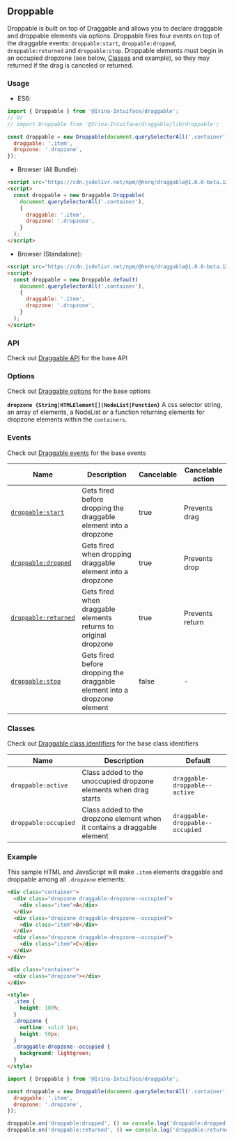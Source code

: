## Droppable

Droppable is built on top of Draggable and allows you to declare draggable and droppable elements via options.
Droppable fires four events on top of the draggable events: `droppable:start`, `droppable:dropped`, `droppable:returned` and `droppable:stop`.
Droppable elements must begin in an occupied dropzone (see below, [Classes](#classes) and example),
so they may returned if the drag is canceled or returned.

### Usage

- ES6:

```js
import { Droppable } from '@Irina-Intuiface/draggable';
// Or
// import Droppable from '@Irina-Intuiface/draggable/lib/droppable';

const droppable = new Droppable(document.querySelectorAll('.container'), {
  draggable: '.item',
  dropzone: '.dropzone',
});
```

- Browser (All Bundle):

```html
<script src="https://cdn.jsdelivr.net/npm/@hnrq/draggable@1.0.0-beta.13/lib/draggable.bundle.js"></script>
<script>
  const droppable = new Draggable.Droppable(
    document.querySelectorAll('.container'),
    {
      draggable: '.item',
      dropzone: '.dropzone',
    }
  );
</script>
```

- Browser (Standalone):

```html
<script src="https://cdn.jsdelivr.net/npm/@hnrq/draggable@1.0.0-beta.13/lib/droppable.js"></script>
<script>
  const droppable = new Droppable.default(
    document.querySelectorAll('.container'),
    {
      draggable: '.item',
      dropzone: '.dropzone',
    }
  );
</script>
```

### API

Check out [Draggable API](../Draggable#api) for the base API

### Options

Check out [Draggable options](../Draggable#options) for the base options

**`dropzone {String|HTMLElement[]|NodeList|Function}`**
A css selector string, an array of elements, a NodeList or a function returning elements for dropzone
elements within the `containers`.

### Events

Check out [Draggable events](../Draggable#events) for the base events

| Name                                      | Description                                                              | Cancelable | Cancelable action |
| ----------------------------------------- | ------------------------------------------------------------------------ | ---------- | ----------------- |
| [`droppable:start`][droppablestart]       | Gets fired before dropping the draggable element into a dropzone         | true       | Prevents drag     |
| [`droppable:dropped`][droppabledropped]   | Gets fired when dropping draggable element into a dropzone               | true       | Prevents drop     |
| [`droppable:returned`][droppablereturned] | Gets fired when draggable elements returns to original dropzone          | true       | Prevents return   |
| [`droppable:stop`][droppablestop]         | Gets fired before dropping the draggable element into a dropzone element | false      | -                 |

[droppablestart]: DroppableEvent#droppablestartevent
[droppabledropped]: DroppableEvent#droppabledroppedevent
[droppablereturned]: DroppableEvent#droppablereturnedevent
[droppablestop]: DroppableEvent#droppablestopevent

### Classes

Check out [Draggable class identifiers](../Draggable#classes) for the base class identifiers

| Name                 | Description                                                              | Default                         |
| -------------------- | ------------------------------------------------------------------------ | ------------------------------- |
| `droppable:active`   | Class added to the unoccupied dropzone elements when drag starts         | `draggable-droppable--active`   |
| `droppable:occupied` | Class added to the dropzone element when it contains a draggable element | `draggable-droppable--occupied` |

### Example

This sample HTML and JavaScript will make `.item` elements draggable and droppable among all `.dropzone` elements:

```html
<div class="container">
  <div class="dropzone draggable-dropzone--occupied">
    <div class="item">A</div>
  </div>
  <div class="dropzone draggable-dropzone--occupied">
    <div class="item">B</div>
  </div>
  <div class="dropzone draggable-dropzone--occupied">
    <div class="item">C</div>
  </div>
</div>

<div class="container">
  <div class="dropzone"></div>
</div>

<style>
  .item {
    height: 100%;
  }
  .dropzone {
    outline: solid 1px;
    height: 50px;
  }
  .draggable-dropzone--occupied {
    background: lightgreen;
  }
</style>
```

```js
import { Droppable } from '@Irina-Intuiface/draggable';

const droppable = new Droppable(document.querySelectorAll('.container'), {
  draggable: '.item',
  dropzone: '.dropzone',
});

droppable.on('droppable:dropped', () => console.log('droppable:dropped'));
droppable.on('droppable:returned', () => console.log('droppable:returned'));
```
